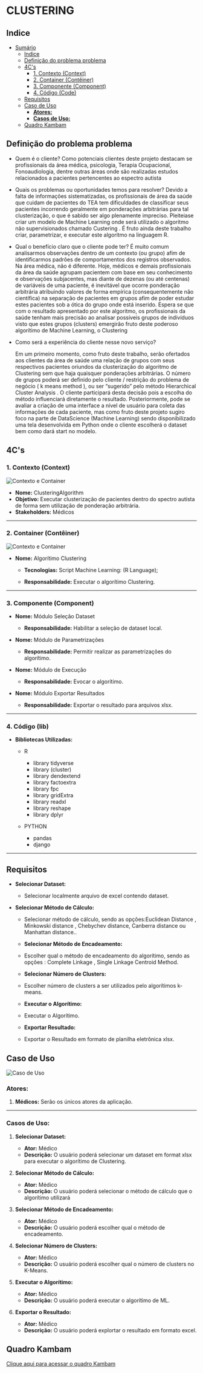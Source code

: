 # CLUSTERING

## Indice

- [Sumário](#Sumário)
  - [Indice](#indice)
  - [Definição do problema problema](#definição-do-problema-problema)
  - [4C's](#4cs)
    - [1. Contexto (Context)](#1-contexto-context)
    - [2. Container (Contêiner)](#2-container-contêiner)
    - [3. Componente (Component)](#3-componente-component)
    - [4. Código (Code)](#4-código-code)
  - [Requisitos](#requisitos)
  - [Caso de Uso](#caso-de-uso)
    - [**Atores:**](#atores)
    - [**Casos de Uso:**](#casos-de-uso)
  - [Quadro Kambam](#quadro-kambam)

## Definição do problema problema


- Quem é o cliente?
    Como potenciais clientes deste projeto destacam se profissionais da área médica, psicologia, Terapia Ocupacional, Fonoaudiologia, dentre outras áreas onde são realizadas estudos relacionados a pacientes pertencentes ao espectro autista

- Quais os problemas ou oportunidades temos para resolver?
    Devido a falta de informações sistematizadas, os profissionais de área da saúde que cuidam de pacientes do TEA tem dificuldades de classificar seus pacientes incorrendo geralmente em ponderações arbitrárias para tal clusterização, o que é sabido ser algo plenamente impreciso. Pleiteiase criar um modelo de Machine Learning onde será utilizado o algoritmo não supervisionados chamado Custering . É fruto ainda deste trabalho criar, parametrizar, e executar este algoritmo na linguagem R.

- Qual o benefício claro que o cliente pode ter?
    É muito comum analisarmos observações dentro de um contexto (ou grupo) afim de identificarmos padrões de comportamentos dos registros observados. Na área médica, não é diferente. Hoje, médicos e demais profissionais da área da saúde agrupam pacientem com base em seu conhecimento e observações subjacentes, mas diante de dezenas (ou até centenas) de variáveis de uma paciente, é inevitável que ocorre ponderação arbitrária atribuindo valores de forma empírica (consequentemente não científica) na separação de pacientes em grupos afim de poder estudar estes pacientes sob a ótica do grupo onde está inserido. Espera se que com o resultado apresentado por este algoritmo, os profissionais da saúde tenham mais precisão ao analisar possíveis grupos de indivíduos visto que estes grupos (clusters) emergirão fruto deste poderoso algorítimo de Machine Learning, o Clustering

- Como será a experiência do cliente nesse novo serviço?

    Em um primeiro momento, como fruto deste trabalho, serão ofertados aos clientes da área de saúde uma relação de grupos com seus respectivos pacientes oriundos da clusterização do algoritmo de Clustering sem que haja quaisquer ponderações arbitrárias. O número de grupos poderá ser definido pelo cliente / restrição do problema de negócio ( k means method ), ou ser “sugerido” pelo método Hierarchical Cluster Analysis . O cliente participará desta decisão pois a escolha do método influenciará diretamente o resultado. Posteriormente, pode se avaliar a criação de uma interface a nível de usuário para coleta das informações de cada paciente, mas como fruto deste projeto sugiro foco na parte de DataScience (Machine Learning) sendo disponibilizado uma tela desenvolvida em Python onde o cliente escolherá o dataset bem como dará start no modelo.



## 4C's

### 1. Contexto (Context)

![Contexto e Container](Contexto.png)

- **Nome:** ClusteringAlgorithm
- **Objetivo:** Executar clusterização de pacientes dentro do spectro autista de forma sem utilização de ponderação arbitrária.
- **Stakeholders:** Médicos

---

### 2. Container (Contêiner)

![Contexto e Container](Container.png)

- **Nome:** Algorítimo Clustering
  - **Tecnologias:** Script Machine Learning: (R Language);

  - **Responsabilidade:** Executar o algorítimo Clustering.

---

### 3. Componente (Component)

- **Nome:** Módulo Seleção Dataset
  - **Responsabilidade:** Habilitar a seleção de dataset local.

- **Nome:** Módulo de Parametrizações
  - **Responsabilidade:** Permitir realizar as parametrizações do algorítimo.

- **Nome:** Módulo de Execução
  - **Responsabilidade:** Evocar o algorítimo.

- **Nome:** Módulo Exportar Resultados
  - **Responsabilidade:** Exportar o resultado para arquivos xlsx.

---

### 4. Código (lib)

- **Bibliotecas Utilizadas:**

  - R
    - library tidyverse
    - library (cluster) 
    - library dendextend
    - library factoextra
    - library fpc
    - library gridExtra
    - library readxl
    - library reshape
    - library dplyr

  - PYTHON
    - pandas
    - django

---

## Requisitos

- **Selecionar Dataset:**
  - Selecionar localmente arquivo de excel contendo dataset.

- **Selecionar Método de Cálculo:**
  - Selecionar método de cálculo, sendo as opções:Euclidean Distance , Minkowski distance , Chebychev distance, Canberra distance ou Manhattan distance..

  - **Selecionar Método de Encadeamento:**
  - Escolher qual o método de encadeamento do algorítimo, sendo as opções : Complete Linkage , Single Linkage Centroid Method.

  - **Selecionar Número de Clusters:**
  - Escolher número de clusters a ser utilizados pelo algorítimos k-means.

  - **Executar o Algorítimo:**
  - Executar o Algorítimo.

  - **Exportar Resultado:**
  - Exportar o Resultado em formato de planilha eletrônica xlsx.


## Caso de Uso

![Caso de Uso](DiagramaCasosdeUso.png)

### **Atores:**

1. **Médicos:** Serão os únicos atores da aplicação.

---

### **Casos de Uso:**

1. **Selecionar Dataset:**
   - **Ator:** Médico
   - **Descrição:** O usuário poderá selecionar um dataset em format xlsx para executar o algorítimo de Clustering.

2. **Selecionar Método de Cálculo:**
   - **Ator:** Médico
   - **Descrição:** O usuário poderá selecionar o método de cálculo que o algorítimo utilizará

3. **Selecionar Método de Encadeamento:**
   - **Ator:** Médico
   - **Descrição:** O usuário poderá escolher qual o método de encadeamento.

4. **Selecionar Número de Clusters:**
   - **Ator:** Médico
   - **Descrição:** O usuário poderá escolher qual o número de clusters no K-Means.

5. **Executar o Algorítimo:**
   - **Ator:** Médico
   - **Descrição:** O usuário poderá executar o algorítimo de ML.

6. **Exportar o Resultado:**
   - **Ator:** Médico
   - **Descrição:** O usuário poderá explortar o resultado em formato excel.


## Quadro Kambam

[Clique aqui para acessar o quadro Kambam](https://trello.com/invite/b/b0mpq9dW/ATTIf8882b9b47b05f4b332b943e5945413dF9714CA7/portfolio)

